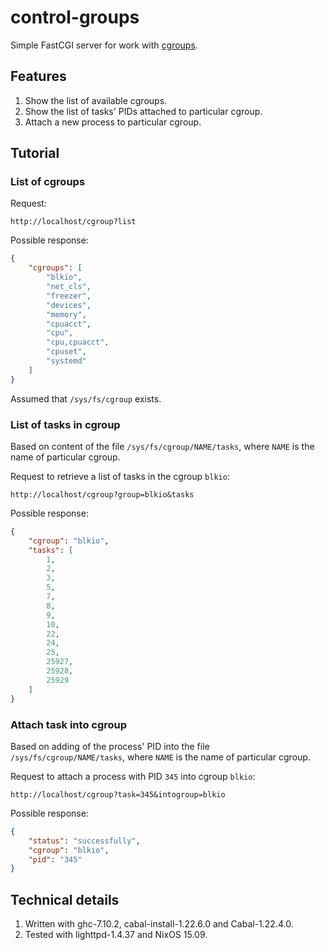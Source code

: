 # control-groups

Simple FastCGI server for work with [cgroups](https://www.kernel.org/doc/Documentation/cgroups/cgroups.txt).

## Features

1. Show the list of available cgroups.
2. Show the list of tasks' PIDs attached to particular cgroup.
3. Attach a new process to particular cgroup.

## Tutorial

### List of cgroups

Request:

```
http://localhost/cgroup?list
```

Possible response:

```json
{
    "cgroups": [
        "blkio",
        "net_cls",
        "freezer",
        "devices",
        "memory",
        "cpuacct",
        "cpu",
        "cpu,cpuacct",
        "cpuset",
        "systemd"
    ]
}
```

Assumed that `/sys/fs/cgroup` exists.

### List of tasks in cgroup

Based on content of the file `/sys/fs/cgroup/NAME/tasks`, where `NAME` is the name of particular cgroup.

Request to retrieve a list of tasks in the cgroup `blkio`:

```
http://localhost/cgroup?group=blkio&tasks
```

Possible response:

```json
{
    "cgroup": "blkio",
    "tasks": [
        1,
        2,
        3,
        5,
        7,
        8,
        9,
        10,
        22,
        24,
        25,
        25927,
        25928,
        25929
    ]
}
```

### Attach task into cgroup

Based on adding of the process' PID into the file `/sys/fs/cgroup/NAME/tasks`, where `NAME` is the name of particular cgroup.

Request to attach a process with PID `345` into cgroup `blkio`:

```
http://localhost/cgroup?task=345&intogroup=blkio
```

Possible response:

```json
{
    "status": "successfully",
    "cgroup": "blkio",
    "pid": "345"
}
```

## Technical details

1. Written with ghc-7.10.2, cabal-install-1.22.6.0 and Cabal-1.22.4.0.
2. Tested with lighttpd-1.4.37 and NixOS 15.09.


